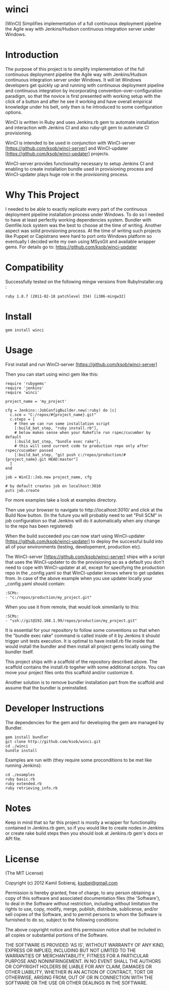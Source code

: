 winci
=====

[WinCI] Simplifies implementation of a full continuous deployment pipeline the Agile way with Jenkins/Hudson continuous integration server under Windows.

Introduction
============

The purpose of this project is to simplify implementation of the full continuous deployment pipeline the Agile way with Jenkins/Hudson continuous integration server under Windows.
It will let Windows developers get quickly up and running with continuous deployment pipeline and 
continuous integration by incorporating convention-over-configuration paradigm, so that the novice is first presented with 
working setup with the click of a button and after he see it working and have overall empirical knowledge under his belt, 
only then is he introduced to some configuration options.

WinCI is written in Ruby and uses Jenkins.rb gem to automate installation and interaction with Jenkins CI and also ruby-git gem to automate CI provisioning.

WinCI is intended to be used in conjunction with WinCI-server [https://github.com/ksob/winci-server] and WinCI-updater [https://github.com/ksob/winci-updater] projects.

WinCI-server provides functionality necessary to setup Jenkins CI and enabling to create installation bundle used in provisioning process and WinCI-updater plays huge role in the provisioning process.

Why This Project
=======

I needed to be able to exactly replicate every part of the continuous deployment pipeline installation process under Windows. To do so I needed to have at least perfectly working dependencies system. Bundler with Gemfile.lock system was the best to choose at the time of writing. Another aspect was solid provisioning process. At the time of writing such projects like Puppet or Capistrano were hard to port onto Windows platform so eventually I decided write my own using MSysGit and available wrapper gems. For details go to: https://github.com/ksob/winci-updater

Compatibility
=============

Successfully tested on the following mingw versions from RubyInstaller.org :

	ruby 1.8.7 (2011-02-18 patchlevel 334) [i386-mingw32]
	
Install
=======

    gem install winci
	
Usage
=====

First install and run WinCI-server [https://github.com/ksob/winci-server]

Then you can start using winci gem like this:

	require 'rubygems'
	require 'jenkins'
	require 'winci'

	project_name = 'my_project'

	cfg = Jenkins::JobConfigBuilder.new(:ruby) do |c|
	  c.scm = "C:/repos/#{project_name}.git"
	  c.steps = [
		# then we can run some installation script
		[:build_bat_step, "ruby install.rb"],
		# below makes sense when your Rakefile run rspec/cucumber by default
		[:build_bat_step, "bundle exec rake"],
		# this will send current code to production repo only after rspec/cucumber passed
		[:build_bat_step, "git push c:/repos/production/#{project_name}.git HEAD:master"]
	  ]
	end

	job = WinCI::Job.new project_name, cfg

	# by default creates job on localhost:3010
	puts job.create

For more examples take a look at examples directory. 

Then use your browser to navigate to http://localhost:3010/ and click at the Build Now button.
(In the future you will probably need to set "Poll SCM" in job configuration so that Jenkins will do it automatically when any change to the repo has been registered)

When the build succeeded you can now start using WinCI-updater [https://github.com/ksob/winci-updater] to deploy the successful build into all of your environments (testing, developement, production etc).

The WinCI-server [https://github.com/ksob/winci-server] ships with a script that uses the WinCI-updater to do the provisioning so as a default you don't need to cope with WinCI-updater at all, except for specifying the production repo in the _config.yaml so that WinCI-updater knows where to get updates from.
In case of the above example when you use updater locally your _config.yaml should contain:

	:SCMs:
	- "c:/repos/production/my_project.git"
	
When you use it from remote, that would look simmilarily to this:

	:SCMs:
	- "ssh://git@192.168.1.99/repos/production/my_project.git"
	
It is essential for your repository to follow some conventions so that when the "bundle exec rake"
command is called inside of it by Jenkins it should trigger unit tests execution. It is optimal to have install.rb file inside that would install the bundler and then install all project gems locally using the bundler itself.

This project ships with a scaffold of the repository described above. The scaffold contains the install.rb togeher with some additional scripts. You can move your project files onto this scaffold and/or customize it.

Another solution is to remove bundler installation part from the scaffold and assume that the
bundler is preinstalled.

Developer Instructions
======================

The dependencies for the gem and for developing the gem are managed by Bundler.

    gem install bundler
    git clone http://github.com/ksob/winci.git
    cd ./winci
	bundle install

Examples are run with (they require some proconditions to be met like running Jenkins):

    cd ./examples
	ruby basic.rb
	ruby extended.rb
	ruby retrieving_info.rb

Notes
=====

Keep in mind that so far this project is mostly a wrapper for functionality contained in Jenkins.rb gem,
so if you would like to create nodes in Jenkins or create rake build steps then you should look at Jenkins.rb gem's docs or API file.

License
=======

(The MIT License)

Copyright (c) 2012 Kamil Sobieraj, ksobej@gmail.com

Permission is hereby granted, free of charge, to any person obtaining
a copy of this software and associated documentation files (the
'Software'), to deal in the Software without restriction, including
without limitation the rights to use, copy, modify, merge, publish,
distribute, sublicense, and/or sell copies of the Software, and to
permit persons to whom the Software is furnished to do so, subject to
the following conditions:

The above copyright notice and this permission notice shall be
included in all copies or substantial portions of the Software.

THE SOFTWARE IS PROVIDED 'AS IS', WITHOUT WARRANTY OF ANY KIND,
EXPRESS OR IMPLIED, INCLUDING BUT NOT LIMITED TO THE WARRANTIES OF
MERCHANTABILITY, FITNESS FOR A PARTICULAR PURPOSE AND NONINFRINGEMENT.
IN NO EVENT SHALL THE AUTHORS OR COPYRIGHT HOLDERS BE LIABLE FOR ANY
CLAIM, DAMAGES OR OTHER LIABILITY, WHETHER IN AN ACTION OF CONTRACT,
TORT OR OTHERWISE, ARISING FROM, OUT OF OR IN CONNECTION WITH THE
SOFTWARE OR THE USE OR OTHER DEALINGS IN THE SOFTWARE.